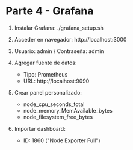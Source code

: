 # Parte 4 - Grafana

1. Instalar Grafana:
    ./grafana_setup.sh

2. Acceder en navegador:
    http://localhost:3000

3. Usuario: admin / Contraseña: admin

4. Agregar fuente de datos:
    - Tipo: Prometheus
    - URL: http://localhost:9090

5. Crear panel personalizado:
    - node_cpu_seconds_total
    - node_memory_MemAvailable_bytes
    - node_filesystem_free_bytes

6. Importar dashboard:
    - ID: 1860 ("Node Exporter Full")
